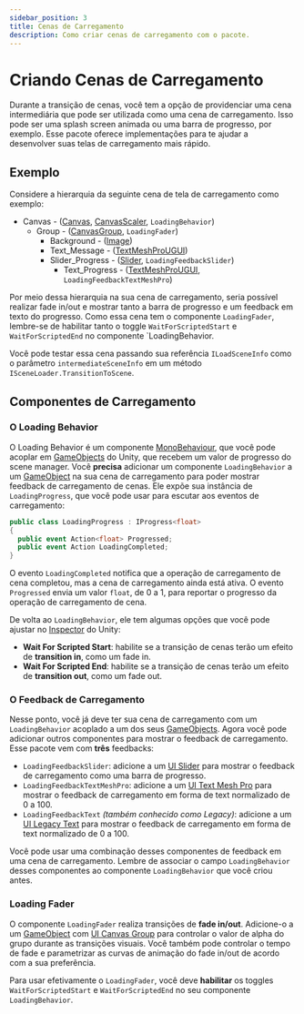 ```yaml
---
sidebar_position: 3
title: Cenas de Carregamento
description: Como criar cenas de carregamento com o pacote.
---
```


# Criando Cenas de Carregamento

Durante a transição de cenas, você tem a opção de providenciar uma cena intermediária que pode ser utilizada como uma cena de carregamento.
Isso pode ser uma splash screen animada ou uma barra de progresso, por exemplo.
Esse pacote oferece implementações para te ajudar a desenvolver suas telas de carregamento mais rápido.

## Exemplo

Considere a hierarquia da seguinte cena de tela de carregamento como exemplo:

* Canvas - ([Canvas](https://docs.unity3d.com/Packages/com.unity.ugui@1.0/manual/class-Canvas.html), [CanvasScaler](https://docs.unity3d.com/Packages/com.unity.ugui@1.0/manual/script-CanvasScaler.html), `LoadingBehavior`)
  * Group - ([CanvasGroup], `LoadingFader`)
    * Background - ([Image](https://docs.unity3d.com/Packages/com.unity.ugui@1.0/manual/script-Image.html))
    * Text_Message - ([TextMeshProUGUI])
    * Slider_Progress - ([Slider], `LoadingFeedbackSlider`)
      * Text_Progress - ([TextMeshProUGUI], `LoadingFeedbackTextMeshPro`)

Por meio dessa hierarquia na sua cena de carregamento, seria possível realizar fade in/out e mostrar tanto a barra de progresso e um feedback em texto do progresso.
Como essa cena tem o componente `LoadingFader`, lembre-se de habilitar tanto o toggle `WaitForScriptedStart` e `WaitForScriptedEnd` no componente `LoadingBehavior.

Você pode testar essa cena passando sua referência `ILoadSceneInfo` como o parâmetro `intermediateSceneInfo` em um método `ISceneLoader.TransitionToScene`.

## Componentes de Carregamento

### O Loading Behavior

O Loading Behavior é um componente [MonoBehaviour], que você pode acoplar em [GameObjects] do Unity, que recebem um valor de progresso do scene manager.
Você **precisa** adicionar um componente `LoadingBehavior` a um [GameObject] na sua cena de carregamento para poder mostrar feedback de carregamento de cenas.
Ele expõe sua instância de `LoadingProgress`, que você pode usar para escutar aos eventos de carregamento:

```cs
public class LoadingProgress : IProgress<float>
{
  public event Action<float> Progressed;
  public event Action LoadingCompleted;
}
```

O evento `LoadingCompleted` notifica que a operação de carregamento de cena completou, mas a cena de carregamento ainda está ativa.
O evento `Progressed` envia um valor `float`, de 0 a 1, para reportar o progresso da operação de carregamento de cena.

De volta ao `LoadingBehavior`, ele tem algumas opções que você pode ajustar no [Inspector](https://docs.unity3d.com/Manual/UsingTheInspector.html) do Unity:

* **Wait For Scripted Start**: habilite se a transição de cenas terão um efeito de **transition in**, como um fade in.
* **Wait For Scripted End**: habilite se a transição de cenas terão um efeito de **transition out**, como um fade out.

### O Feedback de Carregamento

Nesse ponto, você já deve ter sua cena de carregamento com um `LoadingBehavior` acoplado a um dos seus [GameObjects].
Agora você pode adicionar outros componentes para mostrar o feedback de carregamento.
Esse pacote vem com **três** feedbacks:

* `LoadingFeedbackSlider`: adicione a um [UI Slider] para mostrar o feedback de carregamento como uma barra de progresso.
* `LoadingFeedbackTextMeshPro`: adicione a um [UI Text Mesh Pro] para mostrar o feedback de carregamento em forma de text normalizado de 0 a 100.
* `LoadingFeedbackText` _(também conhecido como Legacy)_: adicione a um [UI Legacy Text](https://docs.unity3d.com/Packages/com.unity.ugui@1.0/manual/script-Text.html) para mostrar o feedback de carregamento em forma de text normalizado de 0 a 100.

Você pode usar uma combinação desses componentes de feedback em uma cena de carregamento.
Lembre de associar o campo `LoadingBehavior` desses componentes ao componente `LoadingBehavior` que você criou antes.

### Loading Fader

O componente `LoadingFader` realiza transições de **fade in/out**.
Adicione-o a um [GameObject] com [UI Canvas Group] para controlar o valor de alpha do grupo durante as transições visuais.
Você também pode controlar o tempo de fade e parametrizar as curvas de animação do fade in/out de acordo com a sua preferência.

Para usar efetivamente o `LoadingFader`, você deve **habilitar** os toggles `WaitForScriptedStart` e `WaitForScriptedEnd` no seu componente `LoadingBehavior`.


[MonoBehaviour]: https://docs.unity3d.com/Manual/class-MonoBehaviour.html
[MonoBehaviours]: https://docs.unity3d.com/Manual/class-MonoBehaviour.html
[ScriptableObject]: https://docs.unity3d.com/Manual/class-ScriptableObject.html
[GameObject]: https://docs.unity3d.com/Manual/class-GameObject.html
[GameObjects]: https://docs.unity3d.com/Manual/class-GameObject.html
[UI Text Mesh Pro]: https://docs.unity3d.com/Packages/com.unity.textmeshpro@3.0/api/TMPro.TextMeshProUGUI.html
[TextMeshProUGUI]: https://docs.unity3d.com/Packages/com.unity.textmeshpro@3.0/api/TMPro.TextMeshProUGUI.html
[UI Slider]: https://docs.unity3d.com/Packages/com.unity.ugui@1.0/manual/script-Slider.html
[Slider]: https://docs.unity3d.com/Packages/com.unity.ugui@1.0/manual/script-Slider.html
[UI Canvas Group]: https://docs.unity3d.com/Packages/com.unity.ugui@1.0/manual/class-CanvasGroup.html
[CanvasGroup]: https://docs.unity3d.com/Packages/com.unity.ugui@1.0/manual/class-CanvasGroup.html